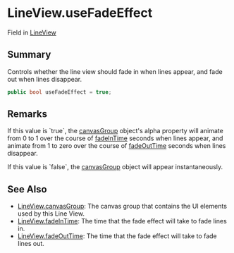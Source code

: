 # LineView.useFadeEffect

Field in [LineView](/docs/api/csharp/yarn.unity.legacy.lineview.md)

## Summary


Controls whether the line view should fade in when lines appear, and
fade out when lines disappear.


```csharp
public bool useFadeEffect = true;
```

## Remarks

<p>If this value is `true`, the <a href="yarn.unity.legacy.lineview.canvasgroup.md">canvasGroup</a> object's alpha property will animate from 0 to
1 over the course of <a href="yarn.unity.legacy.lineview.fadeintime.md">fadeInTime</a> seconds when lines
appear, and animate from 1 to zero over the course of <a href="yarn.unity.legacy.lineview.fadeouttime.md">fadeOutTime</a> seconds when lines disappear.</p> <p>If this value is `false`, the <a href="yarn.unity.legacy.lineview.canvasgroup.md">canvasGroup</a> object will appear instantaneously.</p>

## See Also

* [LineView.canvasGroup](/docs/api/csharp/yarn.unity.legacy.lineview.canvasgroup.md): The canvas group that contains the UI elements used by this Line View.
* [LineView.fadeInTime](/docs/api/csharp/yarn.unity.legacy.lineview.fadeintime.md): The time that the fade effect will take to fade lines in.
* [LineView.fadeOutTime](/docs/api/csharp/yarn.unity.legacy.lineview.fadeouttime.md): The time that the fade effect will take to fade lines out.

